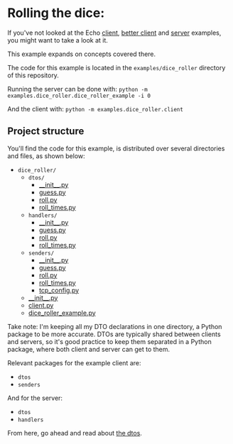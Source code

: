 # Rolling the dice:

If you've not looked at the Echo [client](../echo/client.md), [better client](../echo/better_client.md) and [server](../echo/server.md) examples, you might want to take a look at it.

This example expands on concepts covered there.

The code for this example is located in the `examples/dice_roller` directory of this repository.

Running the server can be done with: `python -m examples.dice_roller.dice_roller_example -i 0`

And the client with: `python -m examples.dice_roller.client`

## Project structure
You'll find the code for this example, is distributed over several directories and files, as shown below:
- `dice_roller/`
    - `dtos/`
        - [\_\_init\_\_.py](../../../examples/dice_roller/dtos/__init__.py)
        - [guess.py](../../../examples/dice_roller/dtos/guess.py)
        - [roll.py](../../../examples/dice_roller/dtos/roll.py)
        - [roll_times.py](../../../examples/dice_roller/dtos/roll_times.py)
    - `handlers/`
        - [\_\_init\_\_.py](../../../examples/dice_roller/handlers/__init__.py)
        - [guess.py](../../../examples/dice_roller/handlers/guess.py)
        - [roll.py](../../../examples/dice_roller/handlers/roll.py)
        - [roll_times.py](../../../examples/dice_roller/handlers/roll_times.py)
    - `senders/`
        - [\_\_init\_\_.py](../../../examples/dice_roller/senders/__init__.py)
        - [guess.py](../../../examples/dice_roller/senders/guess.py)
        - [roll.py](../../../examples/dice_roller/senders/roll.py)
        - [roll_times.py](../../../examples/dice_roller/senders/roll_times.py)
        - [tcp_config.py](../../../examples/dice_roller/senders/tcp_config.py)
    - [\_\_init\_\_.py](../../../examples/dice_roller/__init__.py)
    - [client.py](../../../examples/dice_roller/client.py)
    - [dice_roller_example.py](../../../examples/dice_roller/dice_roller_example.py)

Take note: I'm keeping all my DTO declarations in one directory, a Python package to be more accurate. DTOs are typically shared between clients and servers, so it's good practice to keep them separated in a Python package, where both client and server can get to them.

Relevant packages for the example client are:
- `dtos`
- `senders`

And for the server:
- `dtos`
- `handlers`

From here, go ahead and read about [the dtos](./the_dtos.md).
